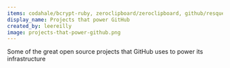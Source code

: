 ```yaml
---
items: codahale/bcrypt-ruby, zeroclipboard/zeroclipboard, github/resque, leereilly/swot, mysql/mysql-server, Leaflet/Leaflet, facebook/flow, chaijs/chai, primer/primer, primer/octicons, eslint/eslint, mochajs/mocha, lerna/lerna, github/linguist, elastic/elasticsearch, rails/rails, antirez/redis, rails/sprockets, libgit2/libgit2, libgit2/rugged, jch/html-pipeline, github/gemoji, jekyll/jekyll, octokit/octokit.rb, hubotio/hubot, d3/d3, ajaxorg/ace, brianmario/charlock_holmes, puppetlabs/puppet, nanoc/nanoc, github/hoosegow, gjtorikian/html-proofer, babel/babel, stylelint/stylelint
display_name: Projects that power GitHub
created_by: leereilly
image: projects-that-power-github.png
---
```

Some of the great open source projects that GitHub uses to power its infrastructure
